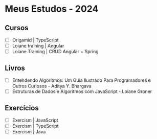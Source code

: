 # Meus Estudos - 2024

## Cursos
- [ ] Origamid | TypeScript
- [ ] Loiane training | Angular
- [ ] Loiane Training | CRUD Angular + Spring

## Livros
- [ ] Entendendo Algoritmos: Um Guia Ilustrado Para Programadores e Outros Curiosos - Aditya Y. Bhargava
- [ ] Estruturas de Dados e Algoritmos com JavaScript - Loiane Groner

## Exercícios
- [ ] Exercism | JavaScript
- [ ] Exercism | TypeScript
- [ ] Exercism | Java
